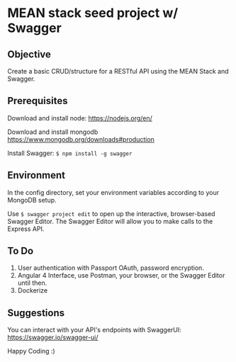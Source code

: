 # MEAN stack seed project w/ Swagger

## Objective

Create a basic CRUD/structure for a RESTful API using the MEAN Stack and Swagger.

## Prerequisites
Download and install node: https://nodejs.org/en/

Download and install mongodb https://www.mongodb.org/downloads#production

Install Swagger: `$ npm install -g swagger`

## Environment

In the config directory, set your environment variables according to your MongoDB setup.

Use `$ swagger project edit` to open up the interactive, browser-based Swagger Editor. 
The Swagger Editor will allow you to make calls to the Express API.

## To Do
1. User authentication with Passport OAuth, password encryption.
2. Angular 4 Interface, use Postman, your browser, or the Swagger Editor until then.
3. Dockerize

## Suggestions
You can interact with your API's endpoints with SwaggerUI: https://swagger.io/swagger-ui/

Happy Coding :)